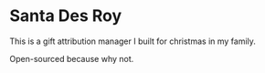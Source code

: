 # Santa Des Roy

This is a gift attribution manager I built for christmas in my family.

Open-sourced because why not.